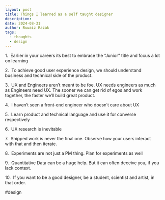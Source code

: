 ```yaml
---
layout: post
title: Things I learned as a self taught designer
description:
date: 2024-08-31
author: Ruwaiz Razak
tags:
  - thoughts
  - design
---
```

1.  Earlier in your careers its best to embrace the “Junior” title and focus a lot on learning

2.  To achieve good user experience design, we should understand business and technical side of the product.

3.  UX and Engineers aren’t meant to be foe. UX needs engineers as much as Engineers need UX. The sooner we can get rid of egos and work together, the faster we’ll build great product.

4.  I haven’t seen a front-end engineer who doesn’t care about UX

5.  Learn product and technical language and use it for converse respectively

6.  UX research is inevitable

7.  Shipped work is never the final one. Observe how your users interact with that and then iterate.

8.  Experiments are not just a PM thing. Plan for experiments as well

9.  Quantitative Data can be a huge help. But it can often deceive you, if you lack context.

10.  If you want to be a good designer, be a student, scientist and artist, in that order.

#design